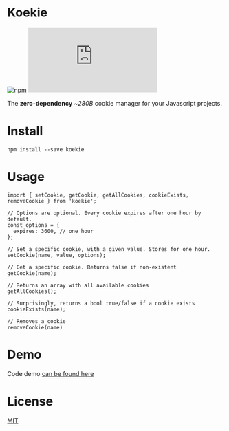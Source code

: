 # Koekie
[![npm](https://img.shields.io/npm/v/koekie.svg)](http://npm.im/koekie)
[![gzip size](http://img.badgesize.io/https://unpkg.com/koekie/dist/koekie.js?compression=gzip)](https://unpkg.com/koekie/dist/koekie.js)

The **zero-dependency** ~_280B_ cookie manager for your Javascript projects.

# Install

```
npm install --save koekie
```

# Usage

```
import { setCookie, getCookie, getAllCookies, cookieExists, removeCookie } from 'koekie';

// Options are optional. Every cookie expires after one hour by default.
const options = {
  expires: 3600, // one hour
};

// Set a specific cookie, with a given value. Stores for one hour.
setCookie(name, value, options);

// Get a specific cookie. Returns false if non-existent
getCookie(name);

// Returns an array with all available cookies
getAllCookies();

// Surprisingly, returns a bool true/false if a cookie exists
cookieExists(name);

// Removes a cookie
removeCookie(name)
```

# Demo

Code demo [can be found here](https://codesandbox.io/s/23vr2nkp4p)

# License

[MIT](https://oss.ninja/mit/mjanssen/)
